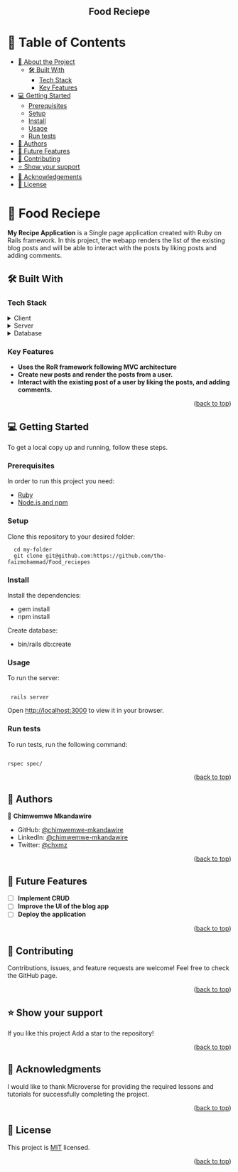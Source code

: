 <h2 align="center"><b>Food Reciepe</b></h2>

<a name="readme-top"></a>

# 📗 Table of Contents

- [📖 About the Project](#about-project)
  - [🛠 Built With](#built-with)
    - [Tech Stack](#tech-stack)
    - [Key Features](#key-features)
- [💻 Getting Started](#getting-started)
  - [Prerequisites](#prerequisites)
  - [Setup](#setup)
  - [Install](#install)
  - [Usage](#usage)
  - [Run tests](#run-tests)
- [👥 Authors](#authors)
- [🔭 Future Features](#future-features)
- [🤝 Contributing](#contributing)
- [⭐️ Show your support](#support)
- [🙏 Acknowledgements](#acknowledgements)
- [📝 License](#license)


# 📖 Food Reciepe <a name="about-project"></a>

**My Recipe Application** is a Single page application created with Ruby on Rails framework. In this project, the webapp renders the list of the existing blog posts and will be able to interact with the posts by liking posts and adding comments.

## 🛠 Built With <a name="built-with"></a>

### Tech Stack <a name="tech-stack"></a>

<details>
  <summary>Client</summary>
  <ul>
    <li><a href="https://developer.mozilla.org/ru/docs/Web/HTML">HTML</a></li>
    <li><a href="https://developer.mozilla.org/ru/docs/Web/CSS">CSS</a></li>
    <li><a href="https://react.dev/">React.js</a></li>
  </ul>
</details>

<details>
  <summary>Server</summary>
  <ul>
    <li><a href="https://www.ruby-lang.org/en/">Ruby</a></li>
  </ul>
</details>

<details>
<summary>Database</summary>
  <ul>
    <li><a href="https://www.postgresql.org/">PostgreSQL</a></li>
  </ul>
</details>


### Key Features <a name="key-features"></a>

- **Uses the RoR framework following MVC architecture**
- **Create new posts and render the posts from a user.**
- **Interact with the existing post of a user by liking the posts, and adding comments.**

<p align="right">(<a href="#readme-top">back to top</a>)</p>

## 💻 Getting Started <a name="getting-started"></a>

To get a local copy up and running, follow these steps.

### Prerequisites

In order to run this project you need:

- [Ruby](https://www.ruby-lang.org/en/documentation/installation/)
- [Node.js and npm](https://nodejs.org/)

### Setup

Clone this repository to your desired folder:

```
  cd my-folder
  git clone git@github.com:https://github.com/the-faizmohammad/Food_reciepes

```

### Install

Install the dependencies:

- gem install
- npm install

Create database:

- bin/rails db:create

### Usage

To run the server:

```

 rails server

```

Open [http://localhost:3000](http://localhost:3000) to view it in your browser.

### Run tests

To run tests, run the following command:

 ```
 
 rspec spec/

 ```

<p align="right">(<a href="#readme-top">back to top</a>)</p>


## 👥 Authors <a name="authors"></a>

👤 **Chimwemwe Mkandawire**

- GitHub: [@chimwemwe-mkandawire](https://github.com/the-Chimwemwe007)
- LinkedIn: [@chimwemwe-mkandawire](https://www.linkedin.com/in/chimwemwe-mkandawire/)
- Twitter: [@chxmz](https://twitter.com/chxmz)

<p align="right">(<a href="#readme-top">back to top</a>)</p>


## 🔭 Future Features <a name="future-features"></a>

- [ ] **Implement CRUD**
- [ ] **Improve the UI of the blog app**
- [ ] **Deploy the application**

<p align="right">(<a href="#readme-top">back to top</a>)</p>


## 🤝 Contributing <a name="contributing"></a>

Contributions, issues, and feature requests are welcome!
Feel free to check the GitHub page.

<p align="right">(<a href="#readme-top">back to top</a>)</p>


## ⭐️ Show your support <a name="support"></a>

If you like this project Add a star to the repository!

<p align="right">(<a href="#readme-top">back to top</a>)</p>


## 🙏 Acknowledgments <a name="acknowledgements"></a>

I would like to thank Microverse for providing the required lessons and tutorials for successfully completing the project.

<p align="right">(<a href="#readme-top">back to top</a>)</p>

## 📝 License <a name="license"></a>

This project is [MIT](./LICENSE) licensed.

<p align="right">(<a href="#readme-top">back to top</a>)</p>
